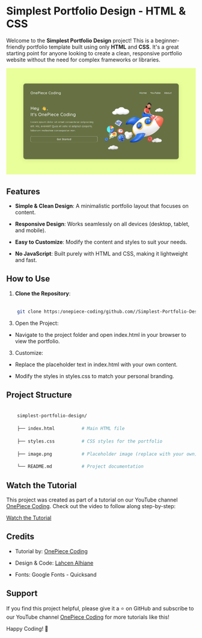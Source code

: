 # Simplest Portfolio Design - HTML & CSS

Welcome to the **Simplest Portfolio Design** project! This is a beginner-friendly portfolio template built using only **HTML** and **CSS**. It's a great starting point for anyone looking to create a clean, responsive portfolio website without the need for complex frameworks or libraries.

![Portfolio Screenshot](https://github.com/onepiece-coding/Simplest-Portfolio-Design---HTML-CSS/blob/main/Screenshot.png)

## Features

- **Simple & Clean Design**: A minimalistic portfolio layout that focuses on content.
  
- **Responsive Design**: Works seamlessly on all devices (desktop, tablet, and mobile).
  
- **Easy to Customize**: Modify the content and styles to suit your needs.
  
- **No JavaScript**: Built purely with HTML and CSS, making it lightweight and fast.
  

## How to Use

1. **Clone the Repository**:
   

```bash

    git clone https:/onepiece-coding/github.com//Simplest-Portfolio-Design---HTML-CSS.git

```
   
3. Open the Project:

- Navigate to the project folder and open index.html in your browser to view the portfolio.

3. Customize:

- Replace the placeholder text in index.html with your own content.

- Modify the styles in styles.css to match your personal branding.

## Project Structure

```bash
    
    simplest-portfolio-design/
    
    ├── index.html          # Main HTML file
    
    ├── styles.css          # CSS styles for the portfolio
    
    ├── image.png           # Placeholder image (replace with your own)
    
    └── README.md           # Project documentation

```

## Watch the Tutorial

This project was created as part of a tutorial on our YouTube channel [OnePiece Coding](https://www.youtube.com/@OnePieceCoding). Check out the video to follow along step-by-step:

[Watch the Tutorial]()

## Credits

- Tutorial by: [OnePiece Coding](https://www.youtube.com/@OnePieceCoding)

- Design & Code: [Lahcen Alhiane](https://www.linkedin.com/in/lahcen-alhiane-0799ba303/)

- Fonts: Google Fonts - Quicksand

## Support

If you find this project helpful, please give it a ⭐️ on GitHub and subscribe to our YouTube channel [OnePiece Coding](https://www.youtube.com/@OnePieceCoding) for more tutorials like this!

Happy Coding! 🚀
